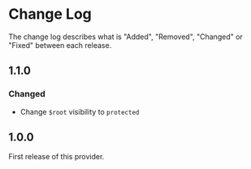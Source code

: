 # Change Log

The change log describes what is "Added", "Removed", "Changed" or "Fixed" between each release.

## 1.1.0

### Changed

- Change `$root` visibility to `protected` 

## 1.0.0

First release of this provider.
